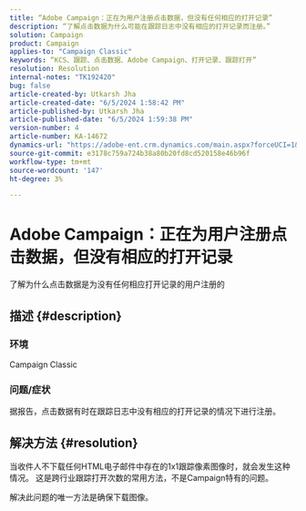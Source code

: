 ```yaml
---
title: “Adobe Campaign：正在为用户注册点击数据，但没有任何相应的打开记录”
description: “了解点击数据为什么可能在跟踪日志中没有相应的打开记录而注册。”
solution: Campaign
product: Campaign
applies-to: "Campaign Classic"
keywords: “KCS、跟踪、点击数据、Adobe Campaign、打开记录、跟踪打开”
resolution: Resolution
internal-notes: "TK192420"
bug: false
article-created-by: Utkarsh Jha
article-created-date: "6/5/2024 1:58:42 PM"
article-published-by: Utkarsh Jha
article-published-date: "6/5/2024 1:59:38 PM"
version-number: 4
article-number: KA-14672
dynamics-url: "https://adobe-ent.crm.dynamics.com/main.aspx?forceUCI=1&pagetype=entityrecord&etn=knowledgearticle&id=fa3d4cb4-4323-ef11-840a-000d3a37eaf2"
source-git-commit: e3178c759a724b38a80b20fd8cd520158e46b96f
workflow-type: tm+mt
source-wordcount: '147'
ht-degree: 3%

---
```


# Adobe Campaign：正在为用户注册点击数据，但没有相应的打开记录


了解为什么点击数据是为没有任何相应打开记录的用户注册的

## 描述 {#description}


### 环境

Campaign Classic

### 问题/症状

据报告，点击数据有时在跟踪日志中没有相应的打开记录的情况下进行注册。


## 解决方法 {#resolution}


当收件人不下载任何HTML电子邮件中存在的1x1跟踪像素图像时，就会发生这种情况。 这是跨行业跟踪打开次数的常用方法，不是Campaign特有的问题。

解决此问题的唯一方法是确保下载图像。




